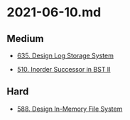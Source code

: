 # 2021-06-10.md

## Medium

* [635. Design Log Storage System](https://leetcode.com/problems/design-log-storage-system/)

* [510. Inorder Successor in BST II](https://leetcode.com/problems/inorder-successor-in-bst-ii/)

## Hard

* [588. Design In-Memory File System](https://leetcode.com/problems/design-in-memory-file-system/)
